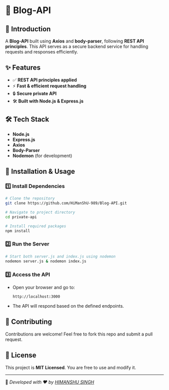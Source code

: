  # 🔐 Blog-API

## 📌 Introduction
A **Blog-API** built using **Axios** and **body-parser**, following **REST API principles**. This API serves as a secure backend service for handling requests and responses efficiently.

## ✨ Features
- ✅ **REST API principles applied**
- ⚡ **Fast & efficient request handling**
- 🔒 **Secure private API**
- 🛠 **Built with Node.js & Express.js**

## 🛠️ Tech Stack
- **Node.js**
- **Express.js**
- **Axios**
- **Body-Parser**
- **Nodemon** (for development)

## 🚀 Installation & Usage
### 1️⃣ Install Dependencies
```bash
# Clone the repository
git clone https://github.com/HiManShU-989/Blog-API.git

# Navigate to project directory
cd private-api

# Install required packages
npm install
```

### 2️⃣ Run the Server
```bash
# Start both server.js and index.js using nodemon
nodemon server.js & nodemon index.js
```

### 3️⃣ Access the API
- Open your browser and go to:
  ```
  http://localhost:3000
  ```
- The API will respond based on the defined endpoints.

## 🤝 Contributing
Contributions are welcome! Feel free to fork this repo and submit a pull request.

## 📄 License
This project is **MIT Licensed**. You are free to use and modify it.

---
🚀 *Developed with ❤️ by [HIMANSHU SINGH](https://github.com/HiManShU-989)*


